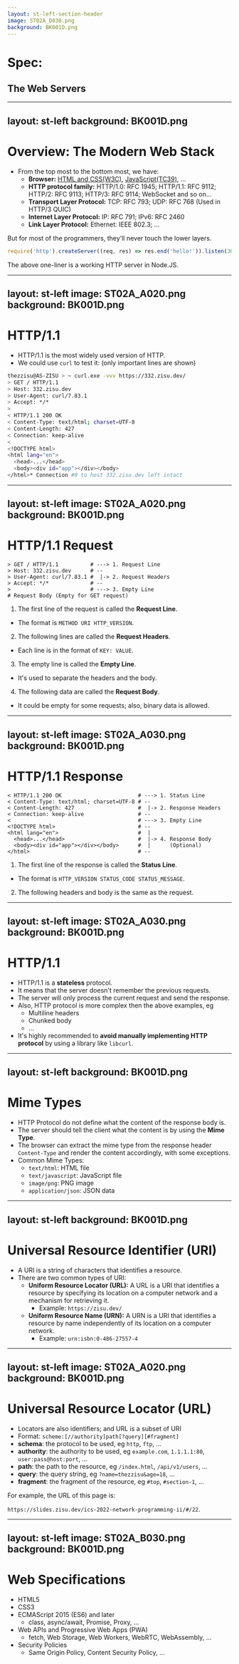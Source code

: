```yaml
---
layout: st-left-section-header
image: ST02A_D030.png
background: BK001D.png
---
```


# Spec:
## The Web Servers

---
layout: st-left
background: BK001D.png
---

# Overview: The Modern Web Stack

- From the top most to the bottom most, we have:
  - **Browser:** [HTML and CSS(W3C)](https://html.spec.whatwg.org), [JavaScript(TC39)](https://tc39.es/ecma262/), ...
  - **HTTP protocol family:** HTTP/1.0: RFC 1945; HTTP/1.1: RFC 9112; HTTP/2: RFC 9113; HTTP/3: RFC 9114; WebSocket and so on...
  - **Transport Layer Protocol:** TCP: RFC 793; UDP: RFC 768 (Used in HTTP/3 QUIC)
  - **Internet Layer Protocol:** IP: RFC 791; IPv6: RFC 2460
  - **Link Layer Protocol:** Ethernet: IEEE 802.3; ...

But for most of the programmers, they'll never touch the lower layers.

```js
require('http').createServer((req, res) => res.end('hello!')).listen(3000)
```

The above one-liner is a working HTTP server in Node.JS.

---
layout: st-left
image: ST02A_A020.png
background: BK001D.png
---

# HTTP/1.1

- HTTP/1.1 is the most widely used version of HTTP.
- We could use `curl` to test it: (only important lines are shown)

```bash
thezzisu@AS-ZISU > ~ curl.exe -vvv https://332.zisu.dev/
> GET / HTTP/1.1
> Host: 332.zisu.dev
> User-Agent: curl/7.83.1
> Accept: */*
>
< HTTP/1.1 200 OK
< Content-Type: text/html; charset=UTF-8
< Content-Length: 427
< Connection: keep-alive
<
<!DOCTYPE html>
<html lang="en">
  <head>...</head>
  <body><div id="app"></div></body>
</html>* Connection #0 to host 332.zisu.dev left intact
```

---
layout: st-left
image: ST02A_A020.png
background: BK001D.png
---

# HTTP/1.1 Request

```
> GET / HTTP/1.1          # ---> 1. Request Line
> Host: 332.zisu.dev      # --
> User-Agent: curl/7.83.1 #  |-> 2. Request Headers
> Accept: */*             # --
>                         # ---> 3. Empty Line
# Request Body (Empty for GET request)
```

1. The first line of the request is called the **Request Line**.
  - The format is `METHOD URI HTTP_VERSION`.
2. The following lines are called the **Request Headers**.
  - Each line is in the format of `KEY: VALUE`.
3. The empty line is called the **Empty Line**.
  - It's used to separate the headers and the body.
4. The following data are called the **Request Body**.
  - It could be empty for some requests; also, binary data is allowed.

---
layout: st-left
image: ST02A_A030.png
background: BK001D.png
---

# HTTP/1.1 Response

```
< HTTP/1.1 200 OK                        # ---> 1. Status Line
< Content-Type: text/html; charset=UTF-8 # --
< Content-Length: 427                    #  |-> 2. Response Headers
< Connection: keep-alive                 # --
<                                        # ---> 3. Empty Line
<!DOCTYPE html>                          # --
<html lang="en">                         #  |
  <head>...</head>                       #  |-> 4. Response Body
  <body><div id="app"></div></body>      #  |      (Optional)
</html>                                  # --
```

1. The first line of the response is called the **Status Line**.
  - The format is `HTTP_VERSION STATUS_CODE STATUS_MESSAGE`.
2. The following headers and body is the same as the request.

---
layout: st-left
image: ST02A_A030.png
background: BK001D.png
---

# HTTP/1.1

- HTTP/1.1 is a **stateless** protocol.
- It means that the server doesn't remember the previous requests.
- The server will only process the current request and send the response.
- Also, HTTP protocol is more complex then the above examples, eg
  - Multiline headers
  - Chunked body
  - ...
- It's highly recommended to **avoid manually implementing HTTP protocol** by using a library like `libcurl`.

---
layout: st-left
background: BK001D.png
---

# Mime Types

- HTTP Protocol do not define what the content of the response body is.
- The server should tell the client what the content is by using the **Mime Type**.
- The browser can extract the mime type from the response header `Content-Type` and render the content accordingly, with some exceptions.
- Common Mime Types:
  - `text/html`: HTML file
  - `text/javascript`: JavaScript file
  - `image/png`: PNG image
  - `application/json`: JSON data

<!-- Browser will use content type sniffing to guess the actual content type -->

---
layout: st-left
background: BK001D.png
---

# Universal Resource Identifier (URI)

- A URI is a string of characters that identifies a resource.
- There are two common types of URI:
  - **Uniform Resource Locator (URL):** A URL is a URI that identifies a resource by specifying its location on a computer network and a mechanism for retrieving it.
    - Example: `https://zisu.dev/`
  - **Uniform Resource Name (URN):** A URN is a URI that identifies a resource by name independently of its location on a computer network.
    - Example: `urn:isbn:0-486-27557-4`

---
layout: st-left
image: ST02A_A020.png
background: BK001D.png
---

# Universal Resource Locator (URL)

- Locators are also identifiers; and URL is a subset of URI
- Format: `scheme:[//authority]path[?query][#fragment]`
- **schema**: the protocol to be used, eg `http`, `ftp`, ...
- **authority**: the authority to be used, eg `example.com`, `1.1.1.1:80`, `user:pass@host:port`, ...
- **path**: the path to the resource, eg `/index.html`, `/api/v1/users`, ...
- **query**: the query string, eg `?name=thezzisu&age=18`, ...
- **fragment**: the fragment of the resource, eg `#top`, `#section-1`, ...

For example, the URL of this page is:

`https://slides.zisu.dev/ics-2022-network-programming-ii/#/22`.
 
---
layout: st-left
image: ST02A_B030.png
background: BK001D.png
---

# Web Specifications

- HTML5
- CSS3
- ECMAScript 2015 (ES6) and later
  - class, async/await, Promise, Proxy, ...
- Web APIs and Progressive Web Apps (PWA)
  - fetch, Web Storage, Web Workers, WebRTC, WebAssembly, ...
- Security Policies
  - Same Origin Policy, Content Security Policy, ...
